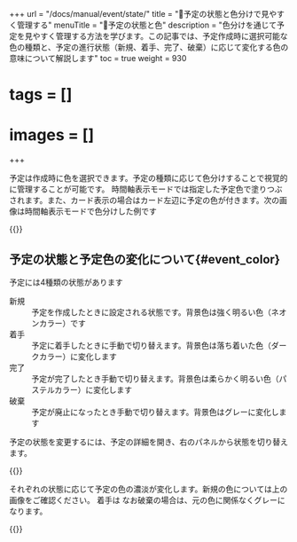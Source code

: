 +++
url = "/docs/manual/event/state/"
title = "🎨予定の状態と色分けで見やすく管理する"
menuTitle = "🎨予定の状態と色"
description = "色分けを通じて予定を見やすく管理する方法を学びます。この記事では、予定作成時に選択可能な色の種類と、予定の進行状態（新規、着手、完了、破棄）に応じて変化する色の意味について解説します"
toc = true
weight = 930
# tags = []
# images = []
+++

予定は作成時に色を選択できます。予定の種類に応じて色分けすることで視覚的に管理することが可能です。
時間軸表示モードでは指定した予定色で塗りつぶされます。また、カード表示の場合はカード左辺に予定の色が付きます。次の画像は時間軸表示モードで色分けした例です

{{<icatch filename="color-event" msg="予定を色分けして管理可能">}}

## 予定の状態と予定色の変化について{#event_color}

予定には4種類の状態があります

<dl class="basic">
    <dt>新規</dt>
    <dd>予定を作成したときに設定される状態です。背景色は強く明るい色（ネオンカラー）です</dd>
    <dt>着手</dt>
    <dd>予定に着手したときに手動で切り替えます。背景色は落ち着いた色（ダークカラー）に変化します</dd>
    <dt>完了</dt>
    <dd>予定が完了したとき手動で切り替えます。背景色は柔らかく明るい色（パステルカラー）に変化します</dd>
    <dt>破棄</dt>
    <dd>予定が廃止になったとき手動で切り替えます。背景色はグレーに変化します</dd>
</dl>

予定の状態を変更するには、予定の詳細を開き、右のパネルから状態を切り替えます。

{{<icatch filename="switch-event-state" msg="予定の状態はボタン１つで切り替えできます。">}}

それぞれの状態に応じて予定の色の濃淡が変化します。新規の色については上の画像をご確認ください。
着手は
なお破棄の場合は、元の色に関係なくグレーになります。

{{<icatch filename="event-color-type" msg="予定の状況に応じて色の濃淡が変化します。予定が「破棄」の場合は全て同じグレーになります">}}

